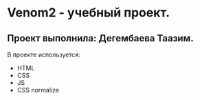 # Venom2 - учебный проект.
## Проект выполнила: Дегембаева Таазим.

В проекте используется:
- HTML
- CSS
- JS
- CSS normalize
